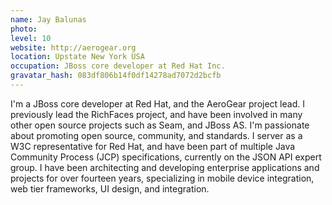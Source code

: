```yaml
---
name: Jay Balunas
photo:
level: 10
website: http://aerogear.org
location: Upstate New York USA
occupation: JBoss core developer at Red Hat Inc.
gravatar_hash: 083df806b14f0df14278ad7072d2bcfb
---
```

I'm a JBoss core developer at Red Hat, and the AeroGear project lead. I
previously lead the RichFaces project, and have been involved in many other open
source projects such as Seam, and JBoss AS. I'm passionate about promoting open
source, community, and standards. I server as a W3C representative for Red Hat,
and have been part of multiple Java Community Process (JCP) specifications,
currently on the JSON API expert group. I have been architecting and developing
enterprise applications and projects for over fourteen years, specializing in
mobile device integration, web tier frameworks, UI design, and integration.
